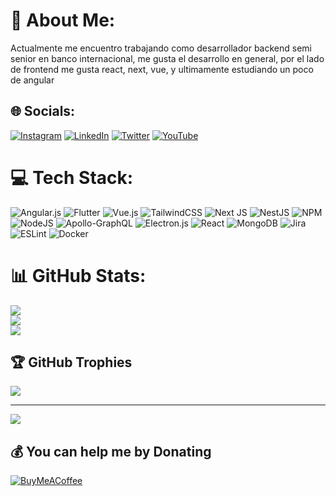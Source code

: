 # 💫 About Me:
Actualmente me encuentro trabajando como desarrollador backend semi senior en banco internacional, me gusta el desarrollo en general, por el lado de frontend me gusta react, next, vue, y ultimamente estudiando un poco de angular 


## 🌐 Socials:
[![Instagram](https://img.shields.io/badge/Instagram-%23E4405F.svg?logo=Instagram&logoColor=white)](https://instagram.com/kevinjuaninjuanharry) [![LinkedIn](https://img.shields.io/badge/LinkedIn-%230077B5.svg?logo=linkedin&logoColor=white)](https://linkedin.com/in/kevin-jacque-castillo-a9911a1b1) [![Twitter](https://img.shields.io/badge/Twitter-%231DA1F2.svg?logo=Twitter&logoColor=white)](https://twitter.com/@KevinJuan10) [![YouTube](https://img.shields.io/badge/YouTube-%23FF0000.svg?logo=YouTube&logoColor=white)](https://youtube.com/c/UCMQ9hn0PGvTfI7PvA4CJJTw) 

# 💻 Tech Stack:
![Angular.js](https://img.shields.io/badge/angular.js-%23E23237.svg?style=for-the-badge&logo=angularjs&logoColor=white) ![Flutter](https://img.shields.io/badge/Flutter-%2302569B.svg?style=for-the-badge&logo=Flutter&logoColor=white) ![Vue.js](https://img.shields.io/badge/vuejs-%2335495e.svg?style=for-the-badge&logo=vuedotjs&logoColor=%234FC08D) ![TailwindCSS](https://img.shields.io/badge/tailwindcss-%2338B2AC.svg?style=for-the-badge&logo=tailwind-css&logoColor=white) ![Next JS](https://img.shields.io/badge/Next-black?style=for-the-badge&logo=next.js&logoColor=white) ![NestJS](https://img.shields.io/badge/nestjs-%23E0234E.svg?style=for-the-badge&logo=nestjs&logoColor=white) ![NPM](https://img.shields.io/badge/NPM-%23000000.svg?style=for-the-badge&logo=npm&logoColor=white) ![NodeJS](https://img.shields.io/badge/node.js-6DA55F?style=for-the-badge&logo=node.js&logoColor=white) ![Apollo-GraphQL](https://img.shields.io/badge/-ApolloGraphQL-311C87?style=for-the-badge&logo=apollo-graphql) ![Electron.js](https://img.shields.io/badge/Electron-191970?style=for-the-badge&logo=Electron&logoColor=white) ![React](https://img.shields.io/badge/react-%2320232a.svg?style=for-the-badge&logo=react&logoColor=%2361DAFB) ![MongoDB](https://img.shields.io/badge/MongoDB-%234ea94b.svg?style=for-the-badge&logo=mongodb&logoColor=white) ![Jira](https://img.shields.io/badge/jira-%230A0FFF.svg?style=for-the-badge&logo=jira&logoColor=white) ![ESLint](https://img.shields.io/badge/ESLint-4B3263?style=for-the-badge&logo=eslint&logoColor=white) ![Docker](https://img.shields.io/badge/docker-%230db7ed.svg?style=for-the-badge&logo=docker&logoColor=white)
# 📊 GitHub Stats:
![](https://github-readme-stats.vercel.app/api?username=kevinjuanjacque&theme=dark&hide_border=false&include_all_commits=false&count_private=false)<br/>
![](https://github-readme-streak-stats.herokuapp.com/?user=kevinjuanjacque&theme=dark&hide_border=false)<br/>
![](https://github-readme-stats.vercel.app/api/top-langs/?username=kevinjuanjacque&theme=dark&hide_border=false&include_all_commits=false&count_private=false&layout=compact)

## 🏆 GitHub Trophies
![](https://github-profile-trophy.vercel.app/?username=kevinjuanjacque&theme=onedark&no-frame=false&no-bg=true&margin-w=4)


---
[![](https://visitcount.itsvg.in/api?id=kevinjuanjacque&icon=6&color=1)](https://visitcount.itsvg.in)

  ## 💰 You can help me by Donating
  [![BuyMeACoffee](https://img.shields.io/badge/Buy%20Me%20a%20Coffee-ffdd00?style=for-the-badge&logo=buy-me-a-coffee&logoColor=black)](https://buymeacoffee.com/https://www.buymeacoffee.com/kjacquec) 

  <!-- Proudly created with GPRM ( https://gprm.itsvg.in ) -->
  
